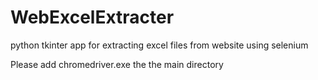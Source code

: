 # WebExcelExtracter
python tkinter app for extracting excel files from website using selenium

Please add chromedriver.exe the the main directory
